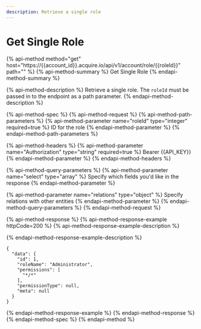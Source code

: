 ```yaml
---
description: Retrieve a single role
---
```


# Get Single Role

{% api-method method="get" host="https://{{account\_id}}.acquire.io/api/v1/account/role/{{roleId}}" path="" %}
{% api-method-summary %}
Get Single Role
{% endapi-method-summary %}

{% api-method-description %}
Retrieve a single role. The `roleId` must be passed in to the endpoint as a path parameter. 
{% endapi-method-description %}

{% api-method-spec %}
{% api-method-request %}
{% api-method-path-parameters %}
{% api-method-parameter name="roleId" type="integer" required=true %}
ID for the role
{% endapi-method-parameter %}
{% endapi-method-path-parameters %}

{% api-method-headers %}
{% api-method-parameter name="Authorization" type="string" required=true %}
Bearer {{API\_KEY}}
{% endapi-method-parameter %}
{% endapi-method-headers %}

{% api-method-query-parameters %}
{% api-method-parameter name="select" type="array" %}
Specify which fields you'd like in the response
{% endapi-method-parameter %}

{% api-method-parameter name="relations" type="object" %}
Specify relations with other entities 
{% endapi-method-parameter %}
{% endapi-method-query-parameters %}
{% endapi-method-request %}

{% api-method-response %}
{% api-method-response-example httpCode=200 %}
{% api-method-response-example-description %}

{% endapi-method-response-example-description %}

```
{
  "data": {
    "id": 1,
    "roleName": "Administrator",
    "permissions": [
      "*/*"
    ],
    "permissionType": null,
    "meta": null
  }
}
```
{% endapi-method-response-example %}
{% endapi-method-response %}
{% endapi-method-spec %}
{% endapi-method %}


